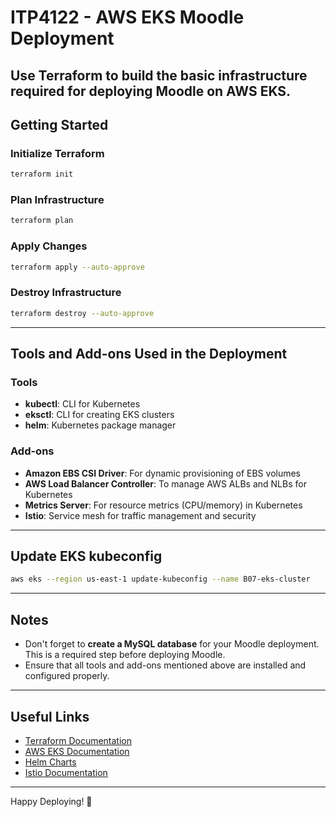 # ITP4122 - AWS EKS Moodle Deployment
Use Terraform to build the basic infrastructure required for deploying Moodle on AWS EKS.
---
## Getting Started
### Initialize Terraform
```sh
terraform init
```
### Plan Infrastructure
```sh
terraform plan
```
### Apply Changes
```sh
terraform apply --auto-approve
```
### Destroy Infrastructure
```sh
terraform destroy --auto-approve
```
---
## Tools and Add-ons Used in the Deployment
### Tools
- **kubectl**: CLI for Kubernetes
- **eksctl**: CLI for creating EKS clusters
- **helm**: Kubernetes package manager
### Add-ons
- **Amazon EBS CSI Driver**: For dynamic provisioning of EBS volumes
- **AWS Load Balancer Controller**: To manage AWS ALBs and NLBs for Kubernetes
- **Metrics Server**: For resource metrics (CPU/memory) in Kubernetes
- **Istio**: Service mesh for traffic management and security
---
## Update EKS kubeconfig
```sh
aws eks --region us-east-1 update-kubeconfig --name B07-eks-cluster
```
---
## Notes
- Don't forget to **create a MySQL database** for your Moodle deployment. This is a required step before deploying Moodle.
- Ensure that all tools and add-ons mentioned above are installed and configured properly.
---
## Useful Links
- [Terraform Documentation](https://www.terraform.io/docs)
- [AWS EKS Documentation](https://docs.aws.amazon.com/eks/latest/userguide/what-is-eks.html)
- [Helm Charts](https://helm.sh/)
- [Istio Documentation](https://istio.io/latest/docs/)
---
Happy Deploying! 🚀
